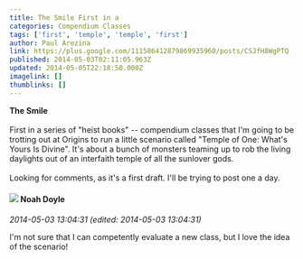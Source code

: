 ```yaml
---
title: The Smile First in a
categories: Compendium Classes
tags: ['first', 'temple', 'temple', 'first']
author: Paul Arezina
link: https://plus.google.com/111586412879869935960/posts/CSJfH8WgPTQ
published: 2014-05-03T02:11:05.963Z
updated: 2014-05-05T22:18:50.000Z
imagelink: []
thumblinks: []
---
```


<b>The Smile</b><br /><br />First in a series of &quot;heist books&quot; -- compendium classes that I&#39;m going to be trotting out at Origins to run a little scenario called &quot;Temple of One: What&#39;s Yours Is Divine&quot;. It&#39;s about a bunch of monsters teaming up to rob the living daylights out of an interfaith temple of all the sunlover gods.<br /><br />Looking for comments, as it&#39;s a first draft. I&#39;ll be trying to post one a day.
<div id='comment z13hxxropseyi1fu423rxbgzakegufqx304'>
  <h4><img src='{{site.baseurl}}//images/avatars/101839266027576018089_photo.jpg'> Noah Doyle</h4>
      <p><cite>2014-05-03 13:04:31 (edited: 2014-05-03 13:04:31)</cite></p>
        <p>I&#39;m not sure that I can competently evaluate a new class, but I love the idea of the scenario!</p>
</div>
        